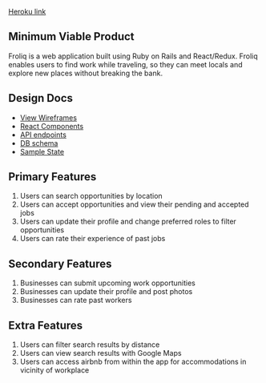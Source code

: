 [Heroku link][heroku]

[heroku]: http://www.google.com

## Minimum Viable Product

Froliq is a web application built using Ruby on Rails and React/Redux. Froliq enables users to find work while traveling, so they can meet locals and explore new places without breaking the bank.

## Design Docs
* [View Wireframes][wireframes]
* [React Components][components]
* [API endpoints][api-endpoints]
* [DB schema][schema]
* [Sample State][sample-state]

[wireframes]: docs/wireframes
[components]: docs/component-hierarchy.md
[sample-state]: docs/sample-state.md
[api-endpoints]: docs/api-endpoints.md
[schema]: docs/schema.md

## Primary Features
1. Users can search opportunities by location
2. Users can accept opportunities and view their pending and accepted jobs
3. Users can update their profile and change preferred roles to filter opportunities
4. Users can rate their experience of past jobs

## Secondary Features
1. Businesses can submit upcoming work opportunities
2. Businesses can update their profile and post photos
3. Businesses can rate past workers

## Extra Features
1. Users can filter search results by distance
2. Users can view search results with Google Maps
3. Users can access airbnb from within the app for accommodations in vicinity of workplace 
